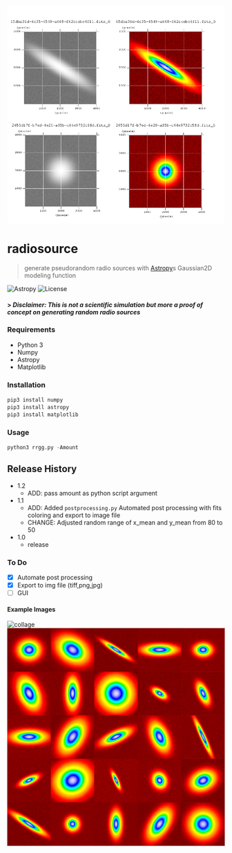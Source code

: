 ![mosaik](media/mosaik.png) 

# radiosource

> generate pseudorandom radio sources with [Astropy](https://www.astropy.org/)s Gaussian2D modeling function

![Astropy](http://img.shields.io/badge/powered%20by-AstroPy-orange.svg?style=flat) ![License](http://img.shields.io/:license-mit-blue.svg?style=flat-square)

#### > *Disclaimer: This is not a scientific simulation but more a proof of concept on generating random radio sources*


### Requirements
  * Python 3
  * Numpy
  * Astropy
  * Matplotlib
### Installation

```python
pip3 install numpy
pip3 install astropy
pip3 install matplotlib
```
### Usage
```python
python3 rrgg.py -Amount
```


## Release History
* 1.2
    * ADD: pass amount as python script argument
* 1.1
    * ADD: Added `postprocessing.py` Automated post processing with fits coloring and export to image file
    * CHANGE: Adjusted random range of x_mean and y_mean from 80 to 50
* 1.0
    * release
    
    

### To Do
- [x] Automate post processing
- [x] Export to img file (tiff,png,jpg)
- [ ] GUI

#### Example Images 
![collage](media/collage4x3.png) 
![collage](media/mosaik5x5.png) 
